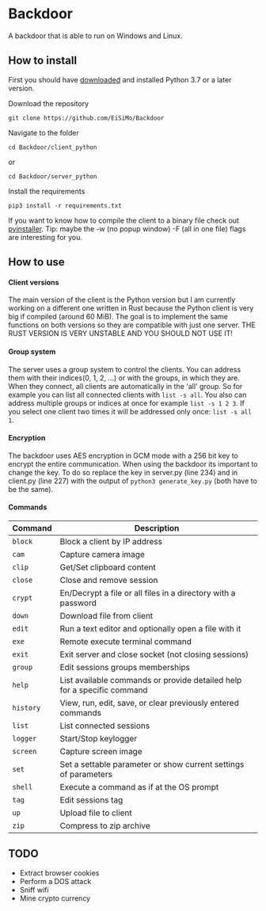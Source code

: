 # Backdoor
A backdoor that is able to run on Windows and Linux.

## How to install
First you should have [downloaded](https://www.python.org/downloads/ "Python.org") and installed Python 3.7 or a later version.

Download the repository

    git clone https://github.com/EiSiMo/Backdoor
    
Navigate to the folder

    cd Backdoor/client_python
    
or

    cd Backdoor/server_python
    
Install the requirements

    pip3 install -r requirements.txt

If you want to know how to compile the client to a binary file check out [pyinstaller](https://www.pyinstaller.org/ "Pyinstaller.org").
Tip: maybe the -w (no popup window) -F (all in one file) flags are interesting for you.

## How to use
#### Client versions
The main version of the client is the Python version but I am currently working on a different one written in Rust
because the Python client is very big if compiled (around 60 MiB). The goal is to implement the same functions on both versions so they are compatible with just one server. THE RUST VERSION IS VERY UNSTABLE AND YOU SHOULD NOT USE IT!

#### Group system
The server uses a group system to control the clients. You can address them with their indices(0, 1, 2, ...) or with the
groups, in which they are. When they connect, all clients are automatically in the 'all' group. So for example you can
list all connected clients with `list -s all`. You also can address multiple groups or indices at once for example
`list -s 1 2 3`. If you select one client two times it will be addressed only once: `list -s all 1`.

#### Encryption
The backdoor uses AES encryption in GCM mode with a 256 bit key to encrypt the entire communication.
When using the backdoor its important to change the key. To do so replace the key in server.py (line 234) and in
client.py (line 227) with the output of `python3 generate_key.py` (both have to be the same).

#### Commands
| Command   | Description                                                                    |
| --------- | ------------------------------------------------------------------------------ |
| `block`   | Block a client by IP address                                                   |
| `cam`     | Capture camera image                                                           |
| `clip`    | Get/Set clipboard content                                                      |
| `close`   | Close and remove session                                                       |
| `crypt`   | En/Decrypt a file or all files in a directory with a password                  |
| `down`    | Download file from client                                                      |
| `edit`    | Run a text editor and optionally open a file with it                           |
| `exe`     | Remote execute terminal command                                                |
| `exit`    | Exit server and close socket (not closing sessions)                            |
| `group`   | Edit sessions groups memberships                                               |
| `help`    | List available commands or provide detailed help for a specific command        |
| `history` | View, run, edit, save, or clear previously entered commands                    |
| `list`    | List connected sessions                                                        |
| `logger`  | Start/Stop keylogger                                                           |
| `screen`  | Capture screen image                                                           |
| `set`     | Set a settable parameter or show current settings of parameters                |
| `shell`   | Execute a command as if at the OS prompt                                       |
| `tag`     | Edit sessions tag                                                              |
| `up`      | Upload file to client                                                          |
| `zip`     | Compress to zip archive                                                        |

## TODO
- Extract browser cookies
- Perform a DOS attack
- Sniff wifi
- Mine crypto currency

